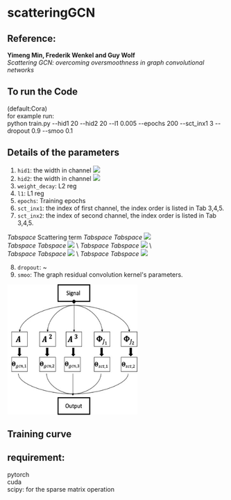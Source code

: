 # scatteringGCN

## Reference:
**Yimeng Min, Frederik Wenkel and Guy Wolf**\
*Scattering GCN: overcoming oversmoothness in graph convolutional networks*

## To run the Code
(default:Cora)\
for example run:\
python train.py --hid1 20 --hid2 20 --l1 0.005 --epochs 200 --sct_inx1 3 --dropout 0.9 --smoo 0.1

## Details of the parameters
1. `hid1`: the width in channel <img src="https://render.githubusercontent.com/render/math?math=\boldsymbol{\Phi_{J_1}}">
2. `hid2`: the width in channel <img src="https://render.githubusercontent.com/render/math?math=\boldsymbol{\Phi_{J_2}}">
3. `weight_decay`: L2 reg 
4. `l1`: L1 reg 
5. `epochs`: Training epochs
6. `sct_inx1`: the index of first channel, the index order is listed in Tab 3,4,5.
7. `sct_inx2`: the index of second channel, the index order is listed in Tab 3,4,5.

*Tabspace* Scattering term
*Tabspace* *Tabspace* <img src="https://render.githubusercontent.com/render/math?math=\boldsymbol{Psi_1}">     \
*Tabspace* *Tabspace* <img src="https://render.githubusercontent.com/render/math?math=\boldsymbol{Psi_2}">  \ 
*Tabspace* *Tabspace* <img src="https://render.githubusercontent.com/render/math?math=\boldsymbol{\Phi_{Psi_3}}">  \  
*Tabspace* *Tabspace* <img src="https://render.githubusercontent.com/render/math?math=\boldsymbol{\Psi_1|\Psi_2}|">  \ *Tabspace* *Tabspace* <img src="https://render.githubusercontent.com/render/math?math=\boldsymbol{\Psi_2|\Psi_3|}">  

8. `dropout`: ~
9. `smoo`: The graph residual convolution kernel's parameters.


<img src="Figures/Picture1.jpg" alt="Structure"  width="300" height="300">


## Training curve

## requirement:
pytorch\
cuda\
scipy: for the sparse matrix operation 

